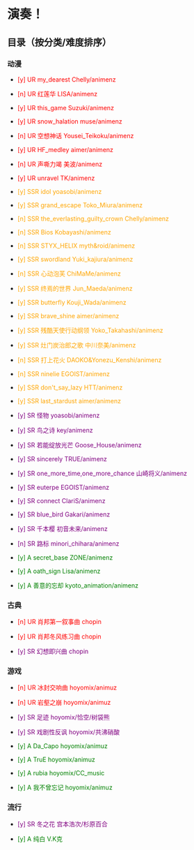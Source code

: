 # 演奏！
## 目录（按分类/难度排序）
### 动漫
- <font color = red>[y] UR my_dearest Chelly/animenz</font>

- <font color = red>[n] UR 红莲华 LISA/animenz</font>

- <font color = red>[y] UR this_game Suzuki/animenz</font>

- <font color = red>[y] UR snow_halation muse/animenz</font>

- <font color = red>[n] UR 空想神话 Yousei_Teikoku/animenz</font>

- <font color = red>[y] UR HF_medley aimer/animenz</font>

- <font color = red>[n] UR 声嘶力竭 美波/animenz</font>

- <font color = red>[y] UR unravel TK/animenz</font>

- <font color = orange>[y] SSR idol yoasobi/animenz</font>

- <font color = orange>[y] SSR grand_escape Toko_Miura/animenz</font>

- <font color = orange>[n] SSR the_everlasting_guilty_crown Chelly/animenz</font>

- <font color = orange>[n] SSR Bios Kobayashi/animenz</font>

- <font color = orange>[n] SSR STYX_HELIX myth&roid/animenz</font>

- <font color = orange>[y] SSR swordland Yuki_kajiura/animenz</font>

- <font color = orange>[n] SSR 心动泡芙 ChiMaMe/animenz</font>

- <font color = orange>[y] SSR 终焉的世界 Jun_Maeda/animenz</font>

- <font color = orange>[y] SSR butterfly Kouji_Wada/animenz</font>

- <font color = orange>[y] SSR brave_shine aimer/animenz</font>

- <font color = orange>[y] SSR 残酷天使行动纲领 Yoko_Takahashi/animenz</font>

- <font color = orange>[y] SSR 灶门炭治郎之歌 中川奈美/animenz</font>

- <font color = orange>[n] SSR 打上花火 DAOKO&Yonezu_Kenshi/animenz</font>

- <font color = orange>[n] SSR ninelie EGOIST/animenz</font>

- <font color = orange>[y] SSR don't_say_lazy HTT/animenz</font>

- <font color = orange>[y] SSR last_stardust aimer/animenz</font>

- <font color = purple>[y] SR 怪物 yoasobi/animenz</font>

- <font color = purple>[y] SR 鸟之诗 key/animenz</font>

- <font color = purple>[y] SR 若能绽放光芒 Goose_House/animenz</font>

- <font color = purple>[y] SR sincerely TRUE/animenz</font>

- <font color = purple>[y] SR one_more_time,one_more_chance 山崎将义/animenz</font>

- <font color = purple>[y] SR euterpe EGOIST/animenz</font>

- <font color = purple>[y] SR connect ClariS/animenz</font>

- <font color = purple>[y] SR blue_bird Gakari/animenz</font>

- <font color = purple>[y] SR 千本樱 初音未来/animenz</font>

- <font color = purple>[n] SR 路标 minori_chihara/animenz</font>

- <font color = green>[y] A secret_base ZONE/animenz</font>

- <font color = green>[y] A oath_sign Lisa/animenz</font>

- <font color = green>[y] A 善意的忘却 kyoto_animation/animenz</font>

### 古典
- <font color = red>[n] UR 肖邦第一叙事曲 chopin</font>

- <font color = red>[y] UR 肖邦冬风练习曲 chopin</font>

- <font color = purple>[y] SR 幻想即兴曲 chopin</font>

### 游戏
- <font color = red>[n] UR 冰封交响曲 hoyomix/animuz</font>

- <font color = red>[n] UR 岩壑之崩 hoyomix/animuz</font>

- <font color = purple>[y] SR 足迹 hoyomix/恰空/树袋熊</font>

- <font color = purple>[y] SR 戏剧性反讽 hoyomix/共沸硝酸</font>

- <font color = green>[y] A Da_Capo hoyomix/animuz</font>

- <font color = green>[y] A TruE hoyomix/animuz</font>

- <font color = green>[y] A rubia hoyomix/CC_music</font>

- <font color = green>[y] A 我不曾忘记 hoyomix/animuz</font>

### 流行
- <font color = purple>[y] SR 冬之花 宫本浩次/杉原百合</font>

- <font color = green>[y] A 纯白 V.K克</font>

